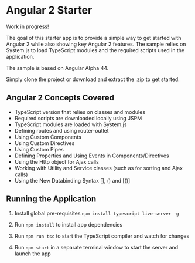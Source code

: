 # Angular 2 Starter

Work in progress!

The goal of this starter app is to provide
a simple way to get started with Angular 2 while also showing key Angular 2 features. The sample
relies on System.js to load TypeScript modules and the required scripts used in the application.

The sample is based on Angular Alpha 44.

Simply clone the project or download and extract the .zip to get started.

## Angular 2 Concepts Covered

* TypeScript version that relies on classes and modules
* Required scripts are downloaded locally using JSPM
* TypeScript modules are loaded with System.js
* Defining routes and using router-outlet
* Using Custom Components
* Using Custom Directives
* Using Custom Pipes
* Defining Properties and Using Events in Components/Directives
* Using the Http object for Ajax calls
* Working with Utility and Service classes (such as for sorting and Ajax calls)
* Using the New Databinding Syntax [], () and [()]

## Running the Application

1. Install global pre-requisites `npm install typescript live-server -g`

1. Run `npm install` to install app dependencies

1. Run `npm run tsc` to start the TypeScript compiler and watch for changes

1. Run `npm start` in a separate terminal window to start the server and launch the app
